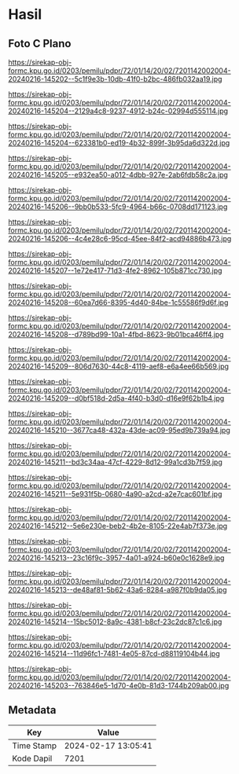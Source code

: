 # Hasil

## Foto C Plano

https://sirekap-obj-formc.kpu.go.id/0203/pemilu/pdpr/72/01/14/20/02/7201142002004-20240216-145202--5c1f9e3b-10db-41f0-b2bc-486fb032aa19.jpg

https://sirekap-obj-formc.kpu.go.id/0203/pemilu/pdpr/72/01/14/20/02/7201142002004-20240216-145204--2129a4c8-9237-4912-b24c-02994d555114.jpg

https://sirekap-obj-formc.kpu.go.id/0203/pemilu/pdpr/72/01/14/20/02/7201142002004-20240216-145204--623381b0-ed19-4b32-899f-3b95da6d322d.jpg

https://sirekap-obj-formc.kpu.go.id/0203/pemilu/pdpr/72/01/14/20/02/7201142002004-20240216-145205--e932ea50-a012-4dbb-927e-2ab6fdb58c2a.jpg

https://sirekap-obj-formc.kpu.go.id/0203/pemilu/pdpr/72/01/14/20/02/7201142002004-20240216-145206--9bb0b533-5fc9-4964-b66c-0708dd171123.jpg

https://sirekap-obj-formc.kpu.go.id/0203/pemilu/pdpr/72/01/14/20/02/7201142002004-20240216-145206--4c4e28c6-95cd-45ee-84f2-acd94886b473.jpg

https://sirekap-obj-formc.kpu.go.id/0203/pemilu/pdpr/72/01/14/20/02/7201142002004-20240216-145207--1e72e417-71d3-4fe2-8962-105b871cc730.jpg

https://sirekap-obj-formc.kpu.go.id/0203/pemilu/pdpr/72/01/14/20/02/7201142002004-20240216-145208--60ea7d66-8395-4d40-84be-1c55586f9d6f.jpg

https://sirekap-obj-formc.kpu.go.id/0203/pemilu/pdpr/72/01/14/20/02/7201142002004-20240216-145208--d789bd99-10a1-4fbd-8623-9b01bca46ff4.jpg

https://sirekap-obj-formc.kpu.go.id/0203/pemilu/pdpr/72/01/14/20/02/7201142002004-20240216-145209--806d7630-44c8-4119-aef8-e6a4ee66b569.jpg

https://sirekap-obj-formc.kpu.go.id/0203/pemilu/pdpr/72/01/14/20/02/7201142002004-20240216-145209--d0bf518d-2d5a-4f40-b3d0-d16e9f62b1b4.jpg

https://sirekap-obj-formc.kpu.go.id/0203/pemilu/pdpr/72/01/14/20/02/7201142002004-20240216-145210--3677ca48-432a-43de-ac09-95ed9b739a94.jpg

https://sirekap-obj-formc.kpu.go.id/0203/pemilu/pdpr/72/01/14/20/02/7201142002004-20240216-145211--bd3c34aa-47cf-4229-8d12-99a1cd3b7f59.jpg

https://sirekap-obj-formc.kpu.go.id/0203/pemilu/pdpr/72/01/14/20/02/7201142002004-20240216-145211--5e931f5b-0680-4a90-a2cd-a2e7cac601bf.jpg

https://sirekap-obj-formc.kpu.go.id/0203/pemilu/pdpr/72/01/14/20/02/7201142002004-20240216-145212--5e6e230e-beb2-4b2e-8105-22e4ab7f373e.jpg

https://sirekap-obj-formc.kpu.go.id/0203/pemilu/pdpr/72/01/14/20/02/7201142002004-20240216-145213--23c16f9c-3957-4a01-a924-b60e0c1628e9.jpg

https://sirekap-obj-formc.kpu.go.id/0203/pemilu/pdpr/72/01/14/20/02/7201142002004-20240216-145213--de48af81-5b62-43a6-8284-a987f0b9da05.jpg

https://sirekap-obj-formc.kpu.go.id/0203/pemilu/pdpr/72/01/14/20/02/7201142002004-20240216-145214--15bc5012-8a9c-4381-b8cf-23c2dc87c1c6.jpg

https://sirekap-obj-formc.kpu.go.id/0203/pemilu/pdpr/72/01/14/20/02/7201142002004-20240216-145214--11d96fc1-7481-4e05-87cd-d88119104b44.jpg

https://sirekap-obj-formc.kpu.go.id/0203/pemilu/pdpr/72/01/14/20/02/7201142002004-20240216-145203--763846e5-1d70-4e0b-81d3-1744b209ab00.jpg


## Metadata

| Key        | Value               |
| ---------- | ------------------- |
| Time Stamp | 2024-02-17 13:05:41 |
| Kode Dapil | 7201                |



